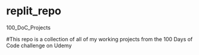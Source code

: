 # replit_repo
100_DoC_Projects

#This repo is a collection of all of my working projects from the 100 Days of Code challenge on Udemy
